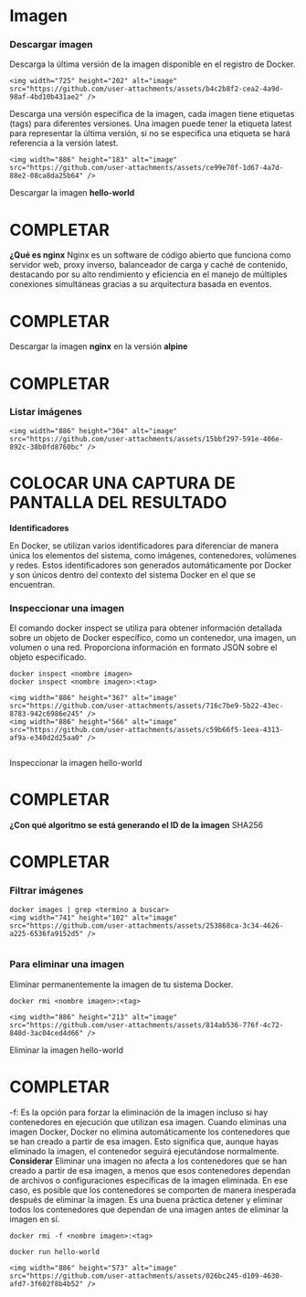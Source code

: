 # Imagen
### Descargar imagen
Descarga la última versión de la imagen disponible en el registro de Docker.

```
<img width="725" height="202" alt="image" src="https://github.com/user-attachments/assets/b4c2b8f2-cea2-4a9d-98af-4bd10b431ae2" />

```

Descarga una versión específica de la imagen, cada imagen tiene etiquetas (tags) para diferentes versiones.
Una imagen puede tener la etiqueta latest para representar la última versión, si no se especifica una etiqueta se hará referencia a la versión latest.

```
<img width="886" height="183" alt="image" src="https://github.com/user-attachments/assets/ce99e70f-1d67-4a7d-88e2-08ca8da25b64" />

```

Descargar la imagen **hello-world**
# COMPLETAR

**¿Qué es nginx**
Nginx es un software de código abierto que funciona como servidor web, proxy inverso, balanceador de carga y caché de contenido, destacando por su alto rendimiento y eficiencia en el manejo de múltiples conexiones simultáneas gracias a su arquitectura basada en eventos. 
# COMPLETAR 

Descargar la imagen  **nginx** en la versión **alpine**
# COMPLETAR

### Listar imágenes

```
<img width="886" height="304" alt="image" src="https://github.com/user-attachments/assets/15bbf297-591e-406e-892c-38b0fd8760bc" />

```

# COLOCAR UNA CAPTURA DE PANTALLA DEL RESULTADO 

**Identificadores**

En Docker, se utilizan varios identificadores para diferenciar de manera única los elementos del sistema, como imágenes, contenedores, volúmenes y redes. Estos identificadores son generados automáticamente por Docker y son únicos dentro del contexto del sistema Docker en el que se encuentran. 

### Inspeccionar una imagen
El comando docker inspect se utiliza para obtener información detallada sobre un objeto de Docker específico, como un contenedor, una imagen, un volumen o una red.  Proporciona información en formato JSON sobre el objeto especificado.

```
docker inspect <nombre imagen>
docker inspect <nombre imagen>:<tag>

<img width="886" height="367" alt="image" src="https://github.com/user-attachments/assets/716c7be9-5b22-43ec-8783-942c6986e245" />
<img width="886" height="566" alt="image" src="https://github.com/user-attachments/assets/c59b66f5-1eea-4313-af9a-e340d2d25aa0" />


```

Inspeccionar la imagen hello-world 
# COMPLETAR

**¿Con qué algoritmo se está generando el ID de la imagen**
SHA256
# COMPLETAR

### Filtrar imágenes

```
docker images | grep <termino a buscar>
<img width="741" height="102" alt="image" src="https://github.com/user-attachments/assets/253868ca-3c34-4626-a225-6536fa9152d5" />


```

### Para eliminar una imagen
Eliminar permanentemente la imagen de tu sistema Docker.

```
docker rmi <nombre imagen>:<tag>

<img width="886" height="213" alt="image" src="https://github.com/user-attachments/assets/814ab536-776f-4c72-840d-3ac04ced4d66" />

```

Eliminar la imagen hello-world 
# COMPLETAR

-f: Es la opción para forzar la eliminación de la imagen incluso si hay contenedores en ejecución que utilizan esa imagen.
Cuando eliminas una imagen Docker, Docker no elimina automáticamente los contenedores que se han creado a partir de esa imagen. Esto significa que, aunque hayas eliminado la imagen, el contenedor seguirá ejecutándose normalmente.  
**Considerar**
Eliminar una imagen no afecta a los contenedores que se han creado a partir de esa imagen, a menos que esos contenedores dependan de archivos o configuraciones específicas de la imagen eliminada. En ese caso, es posible que los contenedores se comporten de manera inesperada después de eliminar la imagen.
Es una buena práctica detener y eliminar todos los contenedores que dependan de una imagen antes de eliminar la imagen en sí.

```
docker rmi -f <nombre imagen>:<tag>
```

```
docker run hello-world

<img width="886" height="573" alt="image" src="https://github.com/user-attachments/assets/026bc245-d109-4630-afd7-3f602f8b4b52" />

```

